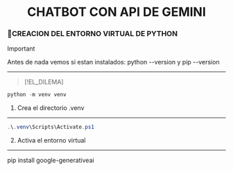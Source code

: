<h1 align=center> CHATBOT CON API DE GEMINI</h1>

### 🔹CREACION DEL ENTORNO VIRTUAL DE PYTHON

> [!IMPORTANT]
> Antes de nada vemos si estan instalados: python --version y pip --version

---

> [!EL_DILEMA]

```powershell
python -m venv venv
```
1. Crea el directorio .venv

---

```powershell
.\.venv\Scripts\Activate.ps1
```
2. Activa el entorno virtual

---


pip install google-generativeai

